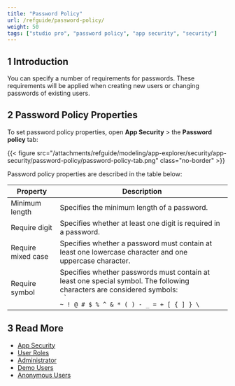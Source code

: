 ```yaml
---
title: "Password Policy"
url: /refguide/password-policy/
weight: 50
tags: ["studio pro", "password policy", "app security", "security"]
---
```


## 1 Introduction

You can specify a number of requirements for passwords. These requirements will be applied when creating new users or changing passwords of existing users.

## 2 Password Policy Properties

To set password policy properties, open **App Security** > the **Password policy** tab:

{{< figure src="/attachments/refguide/modeling/app-explorer/security/app-security/password-policy/password-policy-tab.png" class="no-border" >}}

Password policy properties are described in the table below:

| Property           | Description                                                  |
| ------------------ | ------------------------------------------------------------ |
| Minimum length     | Specifies the minimum length of a password.                  |
| Require digit      | Specifies whether at least one digit is required in a password. |
| Require mixed case | Specifies whether a password must contain at least one lowercase character and one uppercase character. |
| Require symbol     | Specifies whether passwords must contain at least one special symbol. The following characters are considered symbols: <br /> <code> ` ~ ! @ # $ % ^ & * ( ) - _ = + [ { ] } \ </code> |

## 3 Read More

* [App Security](/refguide/app-security/)
* [User Roles](/refguide/user-roles/)
* [Administrator](/refguide/administrator/)
* [Demo Users](/refguide/demo-users/)
* [Anonymous Users](/refguide/anonymous-users/)
